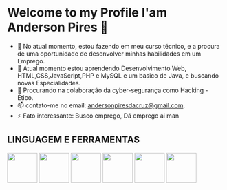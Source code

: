 # Welcome to my Profile I'am Anderson Pires  👋

<!--
**Andersonpiresdac/Andersonpiresdac** is a ✨ _special_ ✨ repository because its `README.md` (this file) appears on your GitHub profile.
Here are some ideas to get you started:
-->
- 🔭 No atual momento, estou fazendo em meu curso técnico, e a procura de uma oportunidade de desenvolver minhas habilidades em um Emprego.
- 🌱 Atual momento estou aprendendo Desenvolvimento Web, HTML,CSS,JavaScript,PHP e MySQL e um basico de Java, e buscando novas Especialidades.
- 👯 Procurando na colaboração da cyber-segurança como Hacking - Ético.
- 📫 contato-me no email: andersonpiresdacruz@gmail.com.
- ⚡ Fato interessante: Busco emprego, Dá emprego ai man

## LINGUAGEM E FERRAMENTAS
<div style='display:inline-block'>
<img src="https://cdn.jsdelivr.net/gh/devicons/devicon/icons/html5/html5-original-wordmark.svg" width='70px'/>
<img src="https://cdn.jsdelivr.net/gh/devicons/devicon/icons/css3/css3-original-wordmark.svg"  width='70px'/>
<img src="https://cdn.jsdelivr.net/gh/devicons/devicon/icons/javascript/javascript-original.svg" width='70px' />
<img src="https://cdn.jsdelivr.net/gh/devicons/devicon/icons/php/php-original.svg"  width='70px'/>
<img src="https://cdn.jsdelivr.net/gh/devicons/devicon/icons/mysql/mysql-original.svg"  width='70px'/>
<img src="https://cdn.jsdelivr.net/gh/devicons/devicon/icons/git/git-original.svg" width='70px' />
</div>

